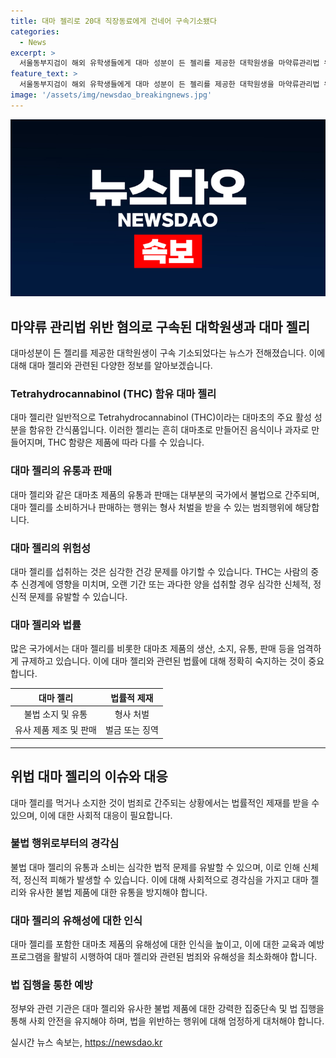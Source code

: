 ```yaml
---
title: 대마 젤리로 20대 직장동료에게 건네어 구속기소됐다
categories:
  - News
excerpt: >
  서울동부지검이 해외 유학생들에게 대마 성분이 든 젤리를 제공한 대학원생을 마약류관리법 위반 혐의로 구속기소했다. A씨는 외국인으로부터 받은 젤리를 지인들에게 나눠준 혐의를 받으며, 그 중 한 명은 또 다른 지인들에게 제공하여 구속된 바 있다. 치료를 받은 사람들도 있었고, 검찰은 앞으로도 마약 범죄에 강력히 대처할 것이라 밝혔다.
feature_text: >
  서울동부지검이 해외 유학생들에게 대마 성분이 든 젤리를 제공한 대학원생을 마약류관리법 위반 혐의로 구속기소했다. A씨는 외국인으로부터 받은 젤리를 지인들에게 나눠준 혐의를 받으며, 그 중 한 명은 또 다른 지인들에게 제공하여 구속된 바 있다. 치료를 받은 사람들도 있었고, 검찰은 앞으로도 마약 범죄에 강력히 대처할 것이라 밝혔다.
image: '/assets/img/newsdao_breakingnews.jpg'
---
```


<p><img src="/assets/img/newsdao_breakingnews.jpg" alt="firstkoreanews 속보" /></p>

<h2 data-ke-size="size26">마약류 관리법 위반 혐의로 구속된 대학원생과 대마 젤리</h2>

<p data-ke-size="size16">대마성분이 든 젤리를 제공한 대학원생이 구속 기소되었다는 뉴스가 전해졌습니다. 이에 대해 대마 젤리와 관련된 다양한 정보를 알아보겠습니다.</p>

<h3>Tetrahydrocannabinol (THC) 함유 대마 젤리</h3>

<p data-ke-size="size16">대마 젤리란 일반적으로 Tetrahydrocannabinol (THC)이라는 대마초의 주요 활성 성분을 함유한 간식품입니다. 이러한 젤리는 흔히 대마초로 만들어진 음식이나 과자로 만들어지며, THC 함량은 제품에 따라 다를 수 있습니다. </p>

<h3>대마 젤리의 유통과 판매</h3>

<p data-ke-size="size16">대마 젤리와 같은 대마초 제품의 유통과 판매는 대부분의 국가에서 불법으로 간주되며, 대마 젤리를 소비하거나 판매하는 행위는 형사 처벌을 받을 수 있는 범죄행위에 해당합니다.</p>

<h3>대마 젤리의 위험성</h3>

<p data-ke-size="size16">대마 젤리를 섭취하는 것은 심각한 건강 문제를 야기할 수 있습니다. THC는 사람의 중추 신경계에 영향을 미치며, 오랜 기간 또는 과다한 양을 섭취할 경우 심각한 신체적, 정신적 문제를 유발할 수 있습니다.</p>

<h3>대마 젤리와 법률</h3>

<p data-ke-size="size16">많은 국가에서는 대마 젤리를 비롯한 대마초 제품의 생산, 소지, 유통, 판매 등을 엄격하게 규제하고 있습니다. 이에 대마 젤리와 관련된 법률에 대해 정확히 숙지하는 것이 중요합니다.</p>

<table>
<thead>
<tr>
<th style="text-align: center;">대마 젤리</th>
<th style="text-align: center;">법률적 제재</th>
</tr>
</thead>
<tbody>
<tr>
<td style="text-align: center;">불법 소지 및 유통</td>
<td style="text-align: center;">형사 처벌</td>
</tr>
<tr>
<td style="text-align: center;">유사 제품 제조 및 판매</td>
<td style="text-align: center;">벌금 또는 징역</td>
</tr>
</tbody>
</table>

<hr>

<h2 data-ke-size="size26">위법 대마 젤리의 이슈와 대응</h2>

<p data-ke-size="size16">대마 젤리를 먹거나 소지한 것이 범죄로 간주되는 상황에서는 법률적인 제재를 받을 수 있으며, 이에 대한 사회적 대응이 필요합니다.</p>

<h3>불법 행위로부터의 경각심</h3>

<p data-ke-size="size16">불법 대마 젤리의 유통과 소비는 심각한 법적 문제를 유발할 수 있으며, 이로 인해 신체적, 정신적 피해가 발생할 수 있습니다. 이에 대해 사회적으로 경각심을 가지고 대마 젤리와 유사한 불법 제품에 대한 유통을 방지해야 합니다.</p>

<h3>대마 젤리의 유해성에 대한 인식</h3>

<p data-ke-size="size16">대마 젤리를 포함한 대마초 제품의 유해성에 대한 인식을 높이고, 이에 대한 교육과 예방 프로그램을 활발히 시행하여 대마 젤리와 관련된 범죄와 유해성을 최소화해야 합니다.</p>

<h3>법 집행을 통한 예방</h3>

<p data-ke-size="size16">정부와 관련 기관은 대마 젤리와 유사한 불법 제품에 대한 강력한 집중단속 및 법 집행을 통해 사회 안전을 유지해야 하며, 법을 위반하는 행위에 대해 엄정하게 대처해야 합니다.</p>
실시간 뉴스 속보는, <a href="https://newsdao.kr" rel="dofollow">https://newsdao.kr</a>


